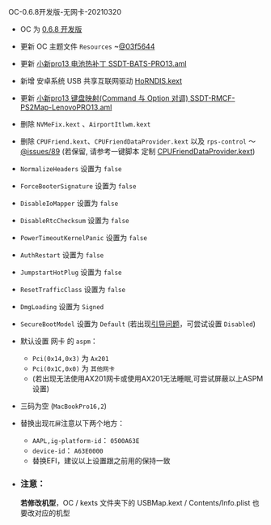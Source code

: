 OC-0.6.8开发版-无网卡-20210320
- OC 为 [0.6.8 开发版](https://github.com/acidanthera/OpenCorePkg/commit/f0046e45f197bb4760734fe08f0ffd7e9a526928)
- 更新 OC 主题文件 `Resources` ~[@03f5644](https://github.com/acidanthera/OcBinaryData/commit/03f56443f398022a26e3c2d253b9c2175b48a8ce)
- 更新 [小新pro13 电池热补丁 SSDT-BATS-PRO13.aml](https://github.com/daliansky/OC-little/commit/60beba80c67dbcb0f085d3597c31c2e9898c337d)
- 新增 安卓系统 USB 共享互联网驱动 [HoRNDIS.kext](https://github.com/jwise/HoRNDIS/issues/102#issuecomment-541237232) 
- 更新 [小新pro13 键盘映射(Command 与 Option 对调) SSDT-RMCF-PS2Map-LenovoPRO13.aml](https://github.com/daliansky/XiaoXinPro-13-hackintosh/wiki/%E9%94%AE%E7%9B%98)
- 删除 `NVMeFix.kext` 、`AirportItlwm.kext`
- 删除 `CPUFriend.kext`、`CPUFriendDataProvider.kext` 以及 `rps-control` ～[@issues/89](https://github.com/daliansky/XiaoXinPro-13-hackintosh/issues/89) (若保留, 请参考一键脚本 定制 [CPUFriendDataProvider.kext](https://github.com/stevezhengshiqi/one-key-cpufriend/blob/main/README_CN.md))
-  `NormalizeHeaders` 设置为 `false`
- `ForceBooterSignature` 设置为 `false`
- `DisableIoMapper` 设置为 `false`
- `DisableRtcChecksum` 设置为 `false`
- `PowerTimeoutKernelPanic` 设置为 `false`
- `AuthRestart` 设置为 `false`
- `JumpstartHotPlug` 设置为 `false`
- `ResetTrafficClass` 设置为 `false`
- `DmgLoading` 设置为 `Signed`
- `SecureBootModel` 设置为 `Default` (若出现[引导问题](https://github.com/daliansky/XiaoXinPro-13-hackintosh/issues/95)，可尝试设置 `Disabled`)
- 默认设置 网卡 的 `aspm`：
  - `Pci(0x14,0x3)` 为 `Ax201`
  - `Pci(0x1C,0x0)` 为 `其他网卡` 
  - (若出现无法使用AX201网卡或使用AX201无法睡眠,可尝试屏蔽以上ASPM 设置)
- 三码为空 (`MacBookPro16,2`)
- 替换出现`花屏`注意以下两个地方：
  - `AAPL,ig-platform-id`： `0500A63E`
  - `device-id`： `A63E0000`
  -  替换EFI，建议以上设置跟之前用的保持一致

- ### 注意：
    **若修改机型**，OC / kexts 文件夹下的 USBMap.kext / Contents/Info.plist 也要改对应的机型
